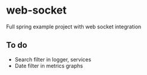 # web-socket

Full spring example project with web socket integration

## To do

* Search filter in logger, services
* Date filter in metrics graphs
